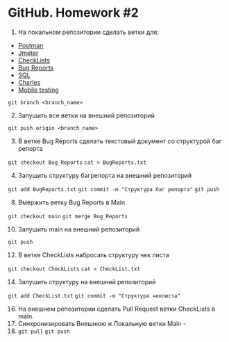 # GitHub. Homework #2
1. На локальном репозитории сделать ветки для: 
- [Postman](https://github.com/pyatkov-vladimir/study/tree/Postman)
- [Jmeter](https://github.com/pyatkov-vladimir/study/tree/Jmeter)
- [CheckLists](https://github.com/pyatkov-vladimir/study/tree/CheckLists)
- [Bug Reports](https://github.com/pyatkov-vladimir/study/tree/Bug_reports)
- [SQL](https://github.com/pyatkov-vladimir/study/tree/SQL)
- [Charles](https://github.com/pyatkov-vladimir/study/tree/Charles)
- [Mobile testing](https://github.com/pyatkov-vladimir/study/tree/Mobile_Testing)
  
`git branch <branch_name>`

2. Запушить все ветки на внешний репозиторий

`git push origin <branch_name>`

3. В ветке Bug Reports сделать текстовый документ со структурой баг репорта

`git checkout Bug_Reports`
`cat > BugReports.txt`

4. Запушить структуру багрепорта на внешний репозиторий

`git add BugReports.txt`
`git commit -m "Структура баг репорта"`
`git push`

8. Вмержить ветку Bug Reports в Main

`git checkout main`
`git merge Bug_Reports`

10. Запушить main на внешний репозиторий

`git push`

12. В ветке CheckLists набросать структуру чек листа

`git checkout CheckLists`
`cat > CheckList.txt`

14. Запушить структуру на внешний репозиторий

`git add CheckList.txt`
`git commit -m "Структура чеклиста"`

16. На внешнем репозитории сделать Pull Request ветки CheckLists в main.
17. Синхронизировать Внешнюю и Локальную ветки Main -
18. `git pull`
`git push`
